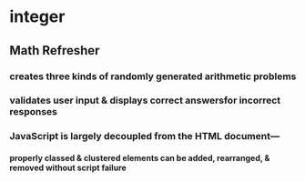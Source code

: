 # integer
## Math Refresher
### creates three kinds of randomly generated arithmetic problems
### validates user input & displays correct answersfor incorrect responses

### JavaScript is largely decoupled from the HTML document&mdash;
#### properly classed & clustered elements can be added, rearranged, & removed without script failure   
